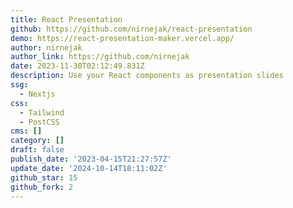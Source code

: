 ```yaml
---
title: React Presentation
github: https://github.com/nirnejak/react-presentation
demo: https://react-presentation-maker.vercel.app/
author: nirnejak
author_link: https://github.com/nirnejak
date: 2023-11-30T02:12:49.831Z
description: Use your React components as presentation slides
ssg:
  - Nextjs
css:
  - Tailwind
  - PostCSS
cms: []
category: []
draft: false
publish_date: '2023-04-15T21:27:57Z'
update_date: '2024-10-14T18:11:02Z'
github_star: 15
github_fork: 2
---
```

